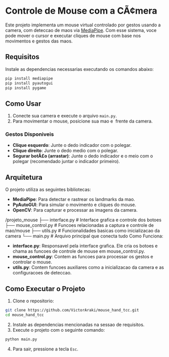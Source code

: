 
# Controle de Mouse com a CÃ¢mera

Este projeto implementa um mouse virtual controlado por gestos usando a camera, com deteccao de maos via [MediaPipe](https://google.github.io/mediapipe/). Com esse sistema, voce pode mover o cursor e executar cliques de mouse com base nos movimentos e gestos das maos.

## Requisitos

Instale as dependencias necessarias executando os comandos abaixo:

```bash
pip install mediapipe
pip install pyautogui
pip install pygame
```

## Como Usar

1. Conecte sua camera e execute o arquivo `main.py`.
2. Para movimentar o mouse, posicione sua mao e  frente da camera.

### Gestos Disponi­veis

- **Clique esquerdo**: Junte o dedo indicador com o polegar.
- **Clique direito**: Junte o dedo medio com o polegar.
- **Segurar botÃ£o (arrastar)**: Junte o dedo indicador e o meio com o polegar (recomendado juntar o indicador primeiro).

## Arquitetura

O projeto utiliza as seguintes bibliotecas:

- **MediaPipe**: Para detectar e rastrear os landmarks da mao.
- **PyAutoGUI**: Para simular o movimento e cliques do mouse.
- **OpenCV**: Para capturar e processar as imagens da camera.

/projeto_mouse
    ├── interface.py        # Interface grafica e controle dos botoes
    ├── mouse_control.py    # Funcoes relacionadas a captura e controle de mao/mouse
    ├── utils.py            # Funcionalidades basicas como inicializacao da camera
    └── main.py             # Arquivo principal que conecta tudo
Como Funciona:
- **interface.py**: Responsavel pela interface grafica. Ele cria os botoes e chama as funcoes de controle de mouse em mouse_control.py.
- **mouse_control.py**: Contem as funcoes para processar os gestos e controlar o mouse.
- **utils.py**: Contem funcoes auxiliares como a inicializacao da camera e as configuracoes de deteccao.
## Como Executar o Projeto

1. Clone o repositorio:

```bash
git clone https://github.com/VictorAraki/mouse_hand_tcc.git
cd mouse_hand_tcc
```

2. Instale as dependencias mencionadas na sessao de requisitos.
3. Execute o projeto com o seguinte comando:

```bash
python main.py
```

4. Para sair, pressione a tecla `Esc`.

